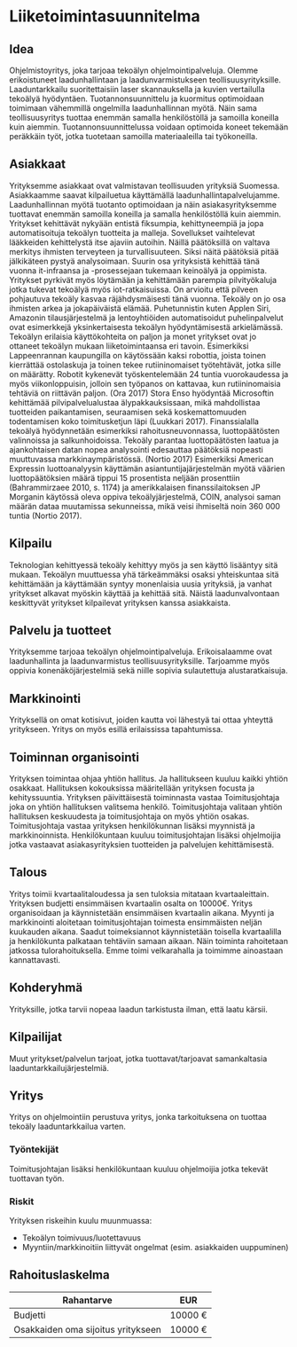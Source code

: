 Liiketoimintasuunnitelma
====================================================================

## Idea
Ohjelmistoyritys, joka tarjoaa tekoälyn ohjelmointipalveluja. Olemme erikoistuneet laadunhallintaan ja laadunvarmistukseen teollisuusyrityksille. Laaduntarkkailu suoritettaisiin laser skannauksella ja kuvien vertailulla tekoälyä hyödyntäen. Tuotannonsuunnittelu ja kuormitus optimoidaan toimimaan vähemmillä ongelmilla laadunhallinnan myötä. Näin sama teollisuusyritys tuottaa enemmän samalla henkilöstöllä ja samoilla koneilla kuin aiemmin. Tuotannonsuunnittelussa voidaan optimoida koneet tekemään peräkkäin työt, jotka tuotetaan samoilla materiaaleilla tai työkoneilla. 

## Asiakkaat
Yrityksemme asiakkaat ovat valmistavan teollisuuden yrityksiä Suomessa. Asiakkaamme saavat kilpailuetua käyttämällä laadunhallintapalvelujamme. Laadunhallinnan myötä tuotanto optimoidaan ja näin asiakasyrityksemme tuottavat enemmän samoilla koneilla ja samalla henkilöstöllä kuin aiemmin. Yritykset kehittävät nykyään entistä fiksumpia, kehittyneempiä ja jopa automatisoituja tekoälyn tuotteita ja malleja. Sovellukset vaihtelevat lääkkeiden kehittelystä itse ajaviin autoihin. Näillä päätöksillä on valtava merkitys ihmisten terveyteen ja turvallisuuteen. Siksi näitä päätöksiä pitää jälkikäteen pystyä analysoimaan. Suurin osa yrityksistä kehittää tänä vuonna it-infraansa ja -prosessejaan tukemaan keinoälyä ja oppimista. Yritykset pyrkivät myös löytämään ja kehittämään parempia pilvityökaluja jotka tukevat tekoälyä myös iot-ratkaisuissa. On arvioitu että pilveen pohjautuva tekoäly kasvaa räjähdysmäisesti tänä vuonna. Tekoäly on jo osa ihmisten arkea ja jokapäiväistä elämää. Puhetunnistin kuten Applen Siri, Amazonin tilausjärjestelmä ja lentoyhtiöiden automatisoidut puhelinpalvelut ovat esimerkkejä yksinkertaisesta tekoälyn hyödyntämisestä arkielämässä. Tekoälyn erilaisia käyttökohteita on paljon ja monet yritykset ovat jo ottaneet tekoälyn mukaan liiketoimintaansa eri tavoin. Esimerkiksi Lappeenrannan kaupungilla on käytössään kaksi robottia, joista toinen kierrättää ostolaskuja ja toinen tekee rutiininomaiset työtehtävät, jotka sille on määrätty. Robotit kykenevät työskentelemään 24 tuntia vuorokaudessa ja myös viikonloppuisin, jolloin sen työpanos on kattavaa, kun rutiininomaisia tehtäviä on riittävän paljon. (Ora 2017) Stora Enso hyödyntää Microsoftin kehittämää pilvipalvelualustaa älypakkauksissaan, mikä mahdollistaa tuotteiden paikantamisen, seuraamisen sekä koskemattomuuden todentamisen koko toimitusketjun läpi (Luukkari 2017). Finanssialalla tekoälyä hyödynnetään esimerkiksi rahoitusneuvonnassa, luottopäätösten valinnoissa ja salkunhoidoissa. Tekoäly parantaa luottopäätösten laatua ja ajankohtaisen datan nopea analysointi edesauttaa päätöksiä nopeasti muuttuvassa markkinaympäristössä. (Nortio 2017) Esimerkiksi American Expressin luottoanalyysin käyttämän asiantuntijajärjestelmän myötä väärien luottopäätöksien määrä tippui 15 prosentista neljään prosenttiin (Bahrammirzaee 2010, s. 1174) ja amerikkalaisen finanssilaitoksen JP Morganin käytössä oleva oppiva tekoälyjärjestelmä, COIN, analysoi saman määrän dataa muutamissa sekunneissa, mikä veisi ihmiseltä noin 360 000 tuntia (Nortio 2017). 

## Kilpailu
Teknologian kehittyessä tekoäly kehittyy myös ja sen käyttö lisääntyy sitä mukaan. Tekoälyn muuttuessa yhä tärkeämmäksi osaksi yhteiskuntaa sitä kehittämään ja käyttämään syntyy monenlaisia uusia yrityksiä, ja vanhat yritykset alkavat myöskin käyttää ja kehittää sitä. Näistä laadunvalvontaan keskittyvät yritykset kilpailevat yrityksen kanssa asiakkaista.

## Palvelu ja tuotteet
Yrityksemme tarjoaa tekoälyn ohjelmointipalveluja. Erikoisalaamme ovat laadunhallinta ja laadunvarmistus teollisuusyrityksille. Tarjoamme myös oppivia konenäköjärjestelmiä sekä niille sopivia sulautettuja alustaratkaisuja. 

## Markkinointi
Yrityksellä on omat kotisivut, joiden kautta voi lähestyä tai ottaa yhteyttä yritykseen. Yritys on myös esillä erilaississa tapahtumissa.

## Toiminnan organisointi
Yrityksen toimintaa ohjaa yhtiön hallitus. Ja hallitukseen kuuluu kaikki yhtiön osakkaat. Hallituksen kokouksissa määritellään yrityksen focusta ja kehityssuuntia. Yrityksen päivittäisestä toiminnasta vastaa Toimitusjohtaja joka on yhtiön hallituksen valitsema henkilö. Toimitusjohtaja valitaan yhtiön hallituksen keskuudesta ja toimitusjohtaja on myös yhtiön osakas. Toimitusjohtaja vastaa yrityksen henkilökunnan lisäksi myynnistä ja markkinoinnista. Henkilökuntaan kuuluu toimitusjohtajan lisäksi ohjelmoijia jotka vastaavat asiakasyrityksien tuotteiden ja palvelujen kehittämisestä.

## Talous
Yritys toimii kvartaalitaloudessa ja sen tuloksia mitataan kvartaaleittain. Yrityksen budjetti ensimmäisen kvartaalin osalta on 10000€. Yritys organisoidaan ja käynnistetään ensimmäisen kvartaalin aikana. Myynti ja markkinointi aloitetaan toimitusjohtajan toimesta ensimmäisten neljän kuukauden aikana. Saadut toimeksiannot käynnistetään toisella kvartaalilla ja henkilökunta palkataan tehtäviin samaan aikaan. Näin toiminta rahoitetaan jatkossa tulorahoituksella. Emme toimi velkarahalla ja toimimme ainoastaan kannattavasti.

## Kohderyhmä
Yrityksille, jotka tarvii nopeaa laadun tarkistusta ilman, että laatu kärsii.

## Kilpailijat
Muut yritykset/palvelun tarjoat, jotka tuottavat/tarjoavat samankaltasia laaduntarkkailujärjestelmiä.

## Yritys
Yritys on ohjelmointiin perustuva yritys, jonka tarkoituksena on tuottaa tekoäly laaduntarkkailua varten. 

### Työntekijät
Toimitusjohtajan lisäksi henkilökuntaan kuuluu ohjelmoijia jotka tekevät tuottavan työn.

### Riskit
Yrityksen riskeihin kuulu muunmuassa:
* Tekoälyn toimivuus/luotettavuus
* Myyntiin/markkinoitiin liittyvät ongelmat (esim. asiakkaiden uuppuminen) 

## Rahoituslaskelma
| Rahantarve | EUR |
| ----------- | ----------- |
| Budjetti | 10000 € |
|  Osakkaiden oma sijoitus yritykseen|10000 € |
